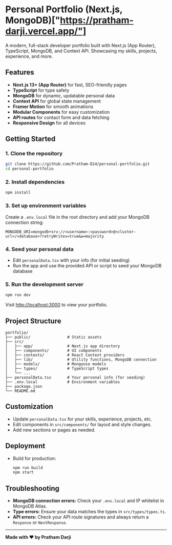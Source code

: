 # Personal Portfolio (Next.js, MongoDB)["https://pratham-darji.vercel.app/"]

A modern, full-stack developer portfolio built with Next.js (App Router), TypeScript, MongoDB, and Context API. Showcasing my skills, projects, experience, and more.

## Features

- **Next.js 13+ (App Router)** for fast, SEO-friendly pages
- **TypeScript** for type safety
- **MongoDB** for dynamic, updatable personal data
- **Context API** for global state management
- **Framer Motion** for smooth animations
- **Modular Components** for easy customization
- **API routes** for contact form and data fetching
- **Responsive Design** for all devices

## Getting Started

### 1. Clone the repository

```bash
git clone https://github.com/Pratham-D14/personal-portfolio.git
cd personal-portfolio
```

### 2. Install dependencies

```bash
npm install
```

### 3. Set up environment variables

Create a `.env.local` file in the root directory and add your MongoDB connection string:

```
MONGODB_URI=mongodb+srv://<username>:<password>@<cluster-url>/<database>?retryWrites=true&w=majority
```

### 4. Seed your personal data

- Edit `personalData.tsx` with your info (for initial seeding)
- Run the app and use the provided API or script to seed your MongoDB database

### 5. Run the development server

```bash
npm run dev
```

Visit [http://localhost:3000](http://localhost:3000) to view your portfolio.

## Project Structure

```
portfolio/
├── public/                # Static assets
├── src/
│   ├── app/               # Next.js app directory
│   ├── components/        # UI components
│   ├── contexts/          # React Context providers
│   ├── lib/               # Utility functions, MongoDB connection
│   ├── models/            # Mongoose models
│   ├── types/             # TypeScript types
│   └── ...
├── personalData.tsx       # Your personal info (for seeding)
├── .env.local             # Environment variables
├── package.json
└── README.md
```

## Customization

- Update `personalData.tsx` for your skills, experience, projects, etc.
- Edit components in `src/components/` for layout and style changes.
- Add new sections or pages as needed.

## Deployment

- Build for production:
  ```bash
  npm run build
  npm start
  ```

## Troubleshooting

- **MongoDB connection errors:** Check your `.env.local` and IP whitelist in MongoDB Atlas.
- **Type errors:** Ensure your data matches the types in `src/types/types.ts`.
- **API errors:** Check your API route signatures and always return a `Response` or `NextResponse`.

---

**Made with ❤️ by Pratham Darji**
